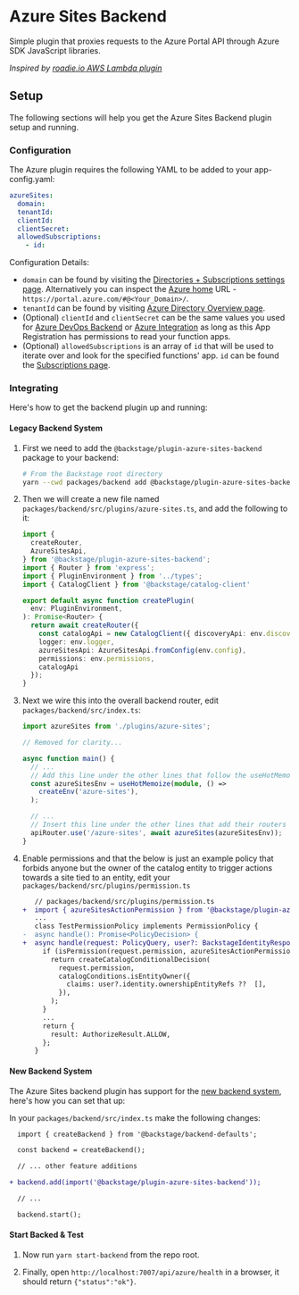 # Azure Sites Backend

Simple plugin that proxies requests to the Azure Portal API through Azure SDK JavaScript libraries.

_Inspired by [roadie.io AWS Lambda plugin](https://roadie.io/backstage/plugins/aws-lambda/)_

## Setup

The following sections will help you get the Azure Sites Backend plugin setup and running.

### Configuration

The Azure plugin requires the following YAML to be added to your app-config.yaml:

```yaml
azureSites:
  domain:
  tenantId:
  clientId:
  clientSecret:
  allowedSubscriptions:
    - id:
```

Configuration Details:

- `domain` can be found by visiting the [Directories + Subscriptions settings page](https://portal.azure.com/#settings/directory). Alternatively you can inspect the [Azure home](https://portal.azure.com/#home) URL - `https://portal.azure.com/#@<Your_Domain>/`.
- `tenantId` can be found by visiting [Azure Directory Overview page](https://portal.azure.com/#blade/Microsoft_AAD_IAM/ActiveDirectoryMenuBlade).
- (Optional) `clientId` and `clientSecret` can be the same values you used for [Azure DevOps Backend](https://github.com/backstage/backstage/tree/master/plugins/azure-devops-backend) or [Azure Integration](https://backstage.io/docs/integrations/azure/org#app-registration) as long as this App Registration has permissions to read your function apps.
- (Optional) `allowedSubscriptions` is an array of `id` that will be used to iterate over and look for the specified functions' app. `id` can be found the [Subscriptions page](https://portal.azure.com/#view/Microsoft_Azure_Billing/SubscriptionsBlade).

### Integrating

Here's how to get the backend plugin up and running:

#### Legacy Backend System

1. First we need to add the `@backstage/plugin-azure-sites-backend` package to your backend:

   ```sh
   # From the Backstage root directory
   yarn --cwd packages/backend add @backstage/plugin-azure-sites-backend
   ```

2. Then we will create a new file named `packages/backend/src/plugins/azure-sites.ts`, and add the following to it:

   ```ts
   import {
     createRouter,
     AzureSitesApi,
   } from '@backstage/plugin-azure-sites-backend';
   import { Router } from 'express';
   import { PluginEnvironment } from '../types';
   import { CatalogClient } from '@backstage/catalog-client'

   export default async function createPlugin(
     env: PluginEnvironment,
   ): Promise<Router> {
     return await createRouter({
       const catalogApi = new CatalogClient({ discoveryApi: env.discovery })
       logger: env.logger,
       azureSitesApi: AzureSitesApi.fromConfig(env.config),
       permissions: env.permissions,
       catalogApi
     });
   }
   ```

3. Next we wire this into the overall backend router, edit `packages/backend/src/index.ts`:

   ```ts
   import azureSites from './plugins/azure-sites';

   // Removed for clarity...

   async function main() {
     // ...
     // Add this line under the other lines that follow the useHotMemoize pattern
     const azureSitesEnv = useHotMemoize(module, () =>
       createEnv('azure-sites'),
     );

     // ...
     // Insert this line under the other lines that add their routers to apiRouter in the same way
     apiRouter.use('/azure-sites', await azureSites(azureSitesEnv));
   }
   ```

4. Enable permissions and that the below is just an example policy that forbids anyone but the owner of the catalog entity to trigger actions towards a site tied to an entity, edit your `packages/backend/src/plugins/permission.ts`

   ```diff
      // packages/backend/src/plugins/permission.ts
   +  import { azureSitesActionPermission } from '@backstage/plugin-azure-sites-common';
      ...
      class TestPermissionPolicy implements PermissionPolicy {
   -  async handle(): Promise<PolicyDecision> {
   +  async handle(request: PolicyQuery, user?: BackstageIdentityResponse): Promise<PolicyDecision> {
        if (isPermission(request.permission, azureSitesActionPermission)) {
          return createCatalogConditionalDecision(
            request.permission,
            catalogConditions.isEntityOwner({
              claims: user?.identity.ownershipEntityRefs ??  [],
            }),
          );
        }
        ...
        return {
          result: AuthorizeResult.ALLOW,
        };
      }
   ```

#### New Backend System

The Azure Sites backend plugin has support for the [new backend system](https://backstage.io/docs/backend-system/), here's how you can set that up:

In your `packages/backend/src/index.ts` make the following changes:

```diff
  import { createBackend } from '@backstage/backend-defaults';

  const backend = createBackend();

  // ... other feature additions

+ backend.add(import('@backstage/plugin-azure-sites-backend'));

  // ...

  backend.start();
```

#### Start Backed & Test

1. Now run `yarn start-backend` from the repo root.

2. Finally, open `http://localhost:7007/api/azure/health` in a browser, it should return `{"status":"ok"}`.

